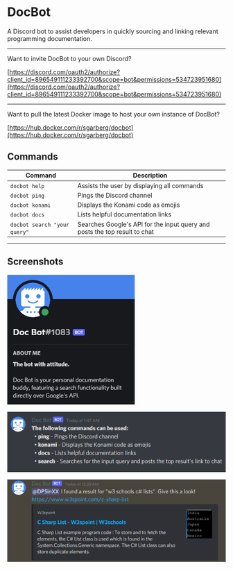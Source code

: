 # DocBot
A Discord bot to assist developers in quickly sourcing and linking relevant programming documentation.

---

Want to invite DocBot to your own Discord?

[https://discord.com/oauth2/authorize?client_id=896549111233392700&scope=bot&permissions=534723951680](https://discord.com/oauth2/authorize?client_id=896549111233392700&scope=bot&permissions=534723951680)

---

Want to pull the latest Docker image to host your own instance of DocBot?

[https://hub.docker.com/r/sgarberg/docbot](https://hub.docker.com/r/sgarberg/docbot)

## Commands
| Command | Description |
| ------------- | ------------- |
| `docbot help` | Assists the user by displaying all commands |
| `docbot ping` | Pings the Discord channel |
| `docbot konami` | Displays the Konami code as emojis |
| `docbot docs` | Lists helpful documentation links |
| `docbot search "your query"` | Searches Google's API for the input query and posts the top result to chat |

---

## Screenshots

![image](/Documentation/Images/user.png)

![image](/Documentation/Images/help.png)

![image](/Documentation/Images/search.png)
